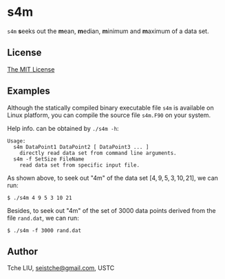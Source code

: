 # s4m

`s4m` **s**eeks out the **m**ean, **m**edian, **m**inimum and **m**aximum of a data set.

## License

[The MIT License](http://tchel.mit-license.org)

## Examples

Although the statically compiled binary executable file `s4m`  is available on Linux platform, you can compile the source file `s4m.F90` on your system.

Help info. can be obtained by `./s4m -h`:

```shell
Usage:
  s4m DataPoint1 DataPoint2 [ DataPoint3 ... ]
    directly read data set from command line arguments.
  s4m -f SetSize FileName
    read data set from specific input file.
```

As shown above, to seek out "4m" of the data set $[4, 9, 5, 3, 10, 21]$, we can run:

```shell
$ ./s4m 4 9 5 3 10 21
```

Besides, to seek out "4m" of the set of 3000 data points derived from the file `rand.dat`, we can run:

```shell
$ ./s4m -f 3000 rand.dat
```

## Author

Tche LIU, seistche@gmail.com, USTC